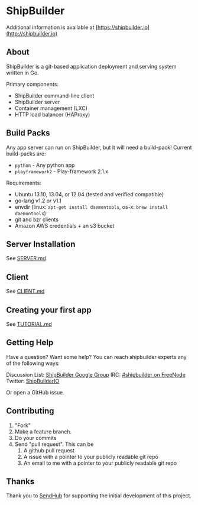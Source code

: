 ShipBuilder
===========

Additional information is available at [https://shipbuilder.io](http://shipbuilder.io)

About
-----
ShipBuilder is a git-based application deployment and serving system written in Go.

Primary components:

* ShipBuilder command-line client
* ShipBuilder server
* Container management (LXC)
* HTTP load balancer (HAProxy)

Build Packs
-----------
Any app server can run on ShipBuilder, but it will need a build-pack! Current build-packs are:
* `python` - Any python app
* `playframework2` - Play-framework 2.1.x

Requirements:

* Ubuntu 13.10, 13.04, or 12.04 (tested and verified compatible)
* go-lang v1.2 or v1.1
* envdir (linux: `apt-get install daemontools`, os-x: `brew install daemontools`)
* git and bzr clients
* Amazon AWS credentials + an s3 bucket

Server Installation
-------------------

See [SERVER.md](https://github.com/sendhub/shipbuilder/blob/master/SERVER.md)

Client
------

See [CLIENT.md](https://github.com/sendhub/shipbuilder/blob/master/CLIENT.md)

Creating your first app
-----------------------

See [TUTORIAL.md](https://github.com/sendhub/shipbuilder/blob/master/TUTORIAL.md)

Getting Help
------------
Have a question? Want some help? You can reach shipbuilder experts any of the following ways:

Discussion List: [ShipBuilder Google Group](https://groups.google.com/forum/#!forum/shipbuilder)
IRC: [#shipbuilder on FreeNode](irc://chat.freenode.node/shipbuilder)
Twitter: [ShipBuilderIO](https://twitter.com/ShipBuilderIO)

Or open a GitHub issue.

Contributing
------------
1. "Fork"
2. Make a feature branch.
3. Do your commits
4. Send "pull request". This can be
	1. A github pull request
	2. A issue with a pointer to your publicly readable git repo
	3. An email to me with a pointer to your publicly readable git repo

Thanks
------
Thank you to [SendHub](https://www.sendhub.com) for supporting the initial development of this project.

